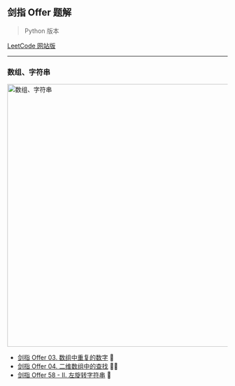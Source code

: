 ## 剑指 Offer 题解

> Python 版本

[LeetCode 网站版](https://leetcode-cn.com/problemset/lcof/)

<hr />

### 数组、字符串

<img src="https://cdn.jsdelivr.net/gh/MatNoble/Images/20210327102030.png" title="数组、字符串" width=600/>

- [剑指 Offer 03. 数组中重复的数字](./offer03.ipynb) 🌟
- [剑指 Offer 04. 二维数组中的查找](./offer04.ipynb) 🌟🌟
- [剑指 Offer 58 - II. 左旋转字符串](./offer58.ipynb) 🌟